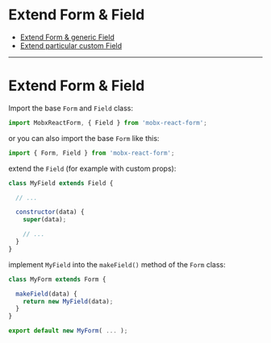 # Extend Form & Field

* [Extend Form & generic Field](generic.md)
* [Extend particular custom Field](custom.md)

---

# Extend Form & Field

Import the base `Form` and `Field` class:

```javascript
import MobxReactForm, { Field } from 'mobx-react-form';
```

or you can also import the base `Form` like this:

```javascript
import { Form, Field } from 'mobx-react-form';
```

extend the `Field` (for example with custom props):

```javascript
class MyField extends Field {

  // ...

  constructor(data) {
    super(data);

    // ...
  }
}
```

implement `MyField` into the `makeField()` method of the `Form` class:

```javascript
class MyForm extends Form {

  makeField(data) {
    return new MyField(data);
  }
}

export default new MyForm( ... );
```
